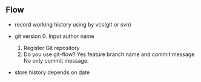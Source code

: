 ## Flow 

- record working history using by vcs(git or svn)
- git version
  0. Input author name
  1. Register Git repository 
  2. Do you use git-flow?
    Yes
      feature branch name and commit message 
    No
      only commit message.

- store history depends on date

